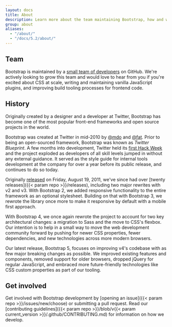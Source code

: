 ```yaml
---
layout: docs
title: About
description: Learn more about the team maintaining Bootstrap, how and why the project started, and how to get involved.
group: about
aliases:
  - "/about/"
  - "/docs/5.2/about/"
---
```


## Team

Bootstrap is maintained by a [small team of developers](https://github.com/orgs/twbs/people) on GitHub. We're actively looking to grow this team and would love to hear from you if you're excited about CSS at scale, writing and maintaining vanilla JavaScript plugins, and improving build tooling processes for frontend code.

## History

Originally created by a designer and a developer at Twitter, Bootstrap has become one of the most popular front-end frameworks and open source projects in the world.

Bootstrap was created at Twitter in mid-2010 by [@mdo](https://twitter.com/mdo) and [@fat](https://twitter.com/fat). Prior to being an open-sourced framework, Bootstrap was known as _Twitter Blueprint_. A few months into development, Twitter held its [first Hack Week](https://blog.twitter.com/engineering/en_us/a/2010/hack-week.html) and the project exploded as developers of all skill levels jumped in without any external guidance. It served as the style guide for internal tools development at the company for over a year before its public release, and continues to do so today.

Originally [released](https://blog.twitter.com/developer/en_us/a/2011/bootstrap-twitter.html) on <time datetime="2011-08-19 11:25">Friday, August 19, 2011</time>, we've since had over [twenty releases]({{< param repo >}}/releases), including two major rewrites with v2 and v3. With Bootstrap 2, we added responsive functionality to the entire framework as an optional stylesheet. Building on that with Bootstrap 3, we rewrote the library once more to make it responsive by default with a mobile first approach.

With Bootstrap 4, we once again rewrote the project to account for two key architectural changes: a migration to Sass and the move to CSS's flexbox. Our intention is to help in a small way to move the web development community forward by pushing for newer CSS properties, fewer dependencies, and new technologies across more modern browsers.

Our latest release, Bootstrap 5, focuses on improving v4's codebase with as few major breaking changes as possible. We improved existing features and components, removed support for older browsers, dropped jQuery for regular JavaScript, and embraced more future-friendly technologies like CSS custom properties as part of our tooling.

## Get involved

Get involved with Bootstrap development by [opening an issue]({{< param repo >}}/issues/new/choose) or submitting a pull request. Read our [contributing guidelines]({{< param repo >}}/blob/v{{< param current_version >}}/.github/CONTRIBUTING.md) for information on how we develop.
